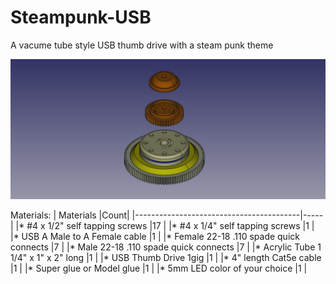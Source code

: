 Steampunk-USB
=============

A vacume tube style USB thumb drive with a steam punk theme

![assembly](images/Assembly.png)

Materials:
| Materials                               |Count|
|-----------------------------------------|-----|
|* #4 x 1/2" self tapping screws          |17   |
|* #4 x 1/4" self tapping screws          |1    |
|* USB A Male to A Female cable           |1    |
|* Female 22-18 .110 spade quick connects |7    |
|* Male 22-18 .110 spade quick connects   |7    |
|* Acrylic Tube 1 1/4" x 1" x 2" long     |1    |
|* USB Thumb Drive 1gig                   |1    |
|* 4" length Cat5e cable                  |1    |
|* Super glue or Model glue               |1    |
|* 5mm LED color of your choice           |1    |

